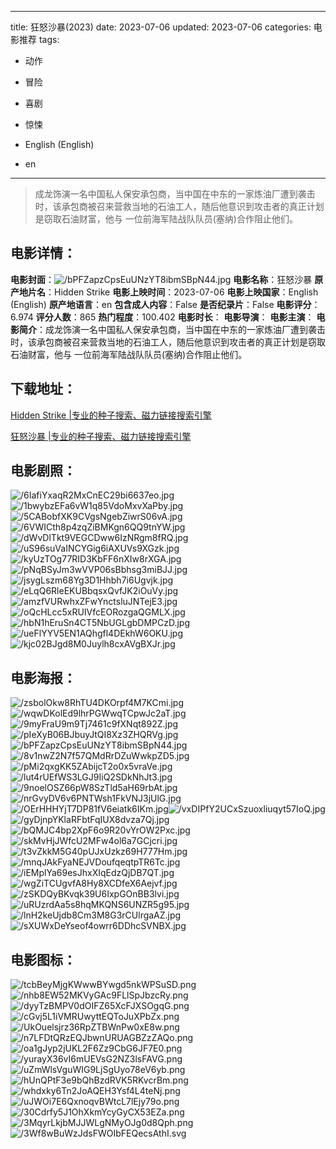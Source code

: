 
---
title: 狂怒沙暴(2023)
date: 2023-07-06
updated: 2023-07-06
categories: 电影推荐
tags:
- 动作
- 冒险
- 喜剧
- 惊悚

- English (English)
- en
---


> 成龙饰演一名中国私人保安承包商，当中国在中东的一家炼油厂遭到袭击时，该承包商被召来营救当地的石油工人，随后他意识到攻击者的真正计划是窃取石油财富，他与 一位前海军陆战队队员(塞纳)合作阻止他们。

## **电影详情**：

**电影封面**：<img src="https://image.tmdb.org/t/p/w200/bPFZapzCpsEuUNzYT8ibmSBpN44.jpg" alt="/bPFZapzCpsEuUNzYT8ibmSBpN44.jpg" title="/bPFZapzCpsEuUNzYT8ibmSBpN44.jpg">
**电影名称**：狂怒沙暴
**原产地片名**：Hidden Strike
**电影上映时间**：2023-07-06
**电影上映国家**：English (English)
**原产地语言**：en
**包含成人内容**：False
**是否纪录片**：False
**电影评分**：6.974
**评分人数**：865
**热门程度**：100.402
**电影时长**：
**电影导演**：
**电影主演**：
**电影简介**：成龙饰演一名中国私人保安承包商，当中国在中东的一家炼油厂遭到袭击时，该承包商被召来营救当地的石油工人，随后他意识到攻击者的真正计划是窃取石油财富，他与 一位前海军陆战队队员(塞纳)合作阻止他们。

## **下载地址**：
[Hidden Strike |专业的种子搜索、磁力链接搜索引擎](https://movie.amd794.com:2083/?search=Hidden%20Strike&ordering=&mode=match_phrase&page_size=10&page=1)

[狂怒沙暴 |专业的种子搜索、磁力链接搜索引擎](https://movie.amd794.com:2083/?search=%E7%8B%82%E6%80%92%E6%B2%99%E6%9A%B4&ordering=&mode=match_phrase&page_size=10&page=1)
 

## **电影剧照**：
<img src="https://image.tmdb.org/t/p/original/6IafiYxaqR2MxCnEC29bi6637eo.jpg" alt="/6IafiYxaqR2MxCnEC29bi6637eo.jpg" title="/6IafiYxaqR2MxCnEC29bi6637eo.jpg"><img src="https://image.tmdb.org/t/p/original/1bwybzEFa6vW1q85VdoMxvXaPby.jpg" alt="/1bwybzEFa6vW1q85VdoMxvXaPby.jpg" title="/1bwybzEFa6vW1q85VdoMxvXaPby.jpg"><img src="https://image.tmdb.org/t/p/original/5CABobfXK9CVgsNgebZiwrS06vA.jpg" alt="/5CABobfXK9CVgsNgebZiwrS06vA.jpg" title="/5CABobfXK9CVgsNgebZiwrS06vA.jpg"><img src="https://image.tmdb.org/t/p/original/6VWICth8p4zqZiBMKgn6QQ9tnYW.jpg" alt="/6VWICth8p4zqZiBMKgn6QQ9tnYW.jpg" title="/6VWICth8p4zqZiBMKgn6QQ9tnYW.jpg"><img src="https://image.tmdb.org/t/p/original/dWvDlTkt9VEGCDww6IzNRgm8fRQ.jpg" alt="/dWvDlTkt9VEGCDww6IzNRgm8fRQ.jpg" title="/dWvDlTkt9VEGCDww6IzNRgm8fRQ.jpg"><img src="https://image.tmdb.org/t/p/original/uS96suVaINCYGig6iAXUVs9XGzk.jpg" alt="/uS96suVaINCYGig6iAXUVs9XGzk.jpg" title="/uS96suVaINCYGig6iAXUVs9XGzk.jpg"><img src="https://image.tmdb.org/t/p/original/kyUzTOg77RID3KbFF6nXIw8rXGA.jpg" alt="/kyUzTOg77RID3KbFF6nXIw8rXGA.jpg" title="/kyUzTOg77RID3KbFF6nXIw8rXGA.jpg"><img src="https://image.tmdb.org/t/p/original/pNqBSyJm3wVVP06sBbhsg3miBJJ.jpg" alt="/pNqBSyJm3wVVP06sBbhsg3miBJJ.jpg" title="/pNqBSyJm3wVVP06sBbhsg3miBJJ.jpg"><img src="https://image.tmdb.org/t/p/original/jsygLszm68Yg3D1Hhbh7i6Ugvjk.jpg" alt="/jsygLszm68Yg3D1Hhbh7i6Ugvjk.jpg" title="/jsygLszm68Yg3D1Hhbh7i6Ugvjk.jpg"><img src="https://image.tmdb.org/t/p/original/eLqQ6RleEKUBbqsxQvfJK2iOuVy.jpg" alt="/eLqQ6RleEKUBbqsxQvfJK2iOuVy.jpg" title="/eLqQ6RleEKUBbqsxQvfJK2iOuVy.jpg"><img src="https://image.tmdb.org/t/p/original/amzfVURwhxZFwYnctsluJNTejE3.jpg" alt="/amzfVURwhxZFwYnctsluJNTejE3.jpg" title="/amzfVURwhxZFwYnctsluJNTejE3.jpg"><img src="https://image.tmdb.org/t/p/original/oQcHLcc5xRUIVfcEORozgaQGMLX.jpg" alt="/oQcHLcc5xRUIVfcEORozgaQGMLX.jpg" title="/oQcHLcc5xRUIVfcEORozgaQGMLX.jpg"><img src="https://image.tmdb.org/t/p/original/hbN1hEruSn4CT5NbUGLgbDMPCzD.jpg" alt="/hbN1hEruSn4CT5NbUGLgbDMPCzD.jpg" title="/hbN1hEruSn4CT5NbUGLgbDMPCzD.jpg"><img src="https://image.tmdb.org/t/p/original/ueFlYYV5EN1AQhgfl4DEkhW6OKU.jpg" alt="/ueFlYYV5EN1AQhgfl4DEkhW6OKU.jpg" title="/ueFlYYV5EN1AQhgfl4DEkhW6OKU.jpg"><img src="https://image.tmdb.org/t/p/original/kjc02BJgd8M0Juylh8cxAVgBXJr.jpg" alt="/kjc02BJgd8M0Juylh8cxAVgBXJr.jpg" title="/kjc02BJgd8M0Juylh8cxAVgBXJr.jpg">

## **电影海报**：
<img src="https://image.tmdb.org/t/p/original/zsbolOkw8RhTU4DKOrpf4M7KCmi.jpg" alt="/zsbolOkw8RhTU4DKOrpf4M7KCmi.jpg" title="/zsbolOkw8RhTU4DKOrpf4M7KCmi.jpg"><img src="https://image.tmdb.org/t/p/original/wqwDKolEd9lhrPGWwqTCpwJc2aT.jpg" alt="/wqwDKolEd9lhrPGWwqTCpwJc2aT.jpg" title="/wqwDKolEd9lhrPGWwqTCpwJc2aT.jpg"><img src="https://image.tmdb.org/t/p/original/9myFraU9m9Tj7461c9fXNqt892Z.jpg" alt="/9myFraU9m9Tj7461c9fXNqt892Z.jpg" title="/9myFraU9m9Tj7461c9fXNqt892Z.jpg"><img src="https://image.tmdb.org/t/p/original/pIeXyB06BJbuyJtQI8Xz3ZHQRVg.jpg" alt="/pIeXyB06BJbuyJtQI8Xz3ZHQRVg.jpg" title="/pIeXyB06BJbuyJtQI8Xz3ZHQRVg.jpg"><img src="https://image.tmdb.org/t/p/original/bPFZapzCpsEuUNzYT8ibmSBpN44.jpg" alt="/bPFZapzCpsEuUNzYT8ibmSBpN44.jpg" title="/bPFZapzCpsEuUNzYT8ibmSBpN44.jpg"><img src="https://image.tmdb.org/t/p/original/8v1nwZ2N7f57QMdRrDZuWwkpZD5.jpg" alt="/8v1nwZ2N7f57QMdRrDZuWwkpZD5.jpg" title="/8v1nwZ2N7f57QMdRrDZuWwkpZD5.jpg"><img src="https://image.tmdb.org/t/p/original/pMi2qxgKK5ZAbijcT2o0x5vraVe.jpg" alt="/pMi2qxgKK5ZAbijcT2o0x5vraVe.jpg" title="/pMi2qxgKK5ZAbijcT2o0x5vraVe.jpg"><img src="https://image.tmdb.org/t/p/original/lut4rUEfWS3LGJ9IiQ2SDkNhJt3.jpg" alt="/lut4rUEfWS3LGJ9IiQ2SDkNhJt3.jpg" title="/lut4rUEfWS3LGJ9IiQ2SDkNhJt3.jpg"><img src="https://image.tmdb.org/t/p/original/9noelOSZ66pW8SzTld5aH69rbAt.jpg" alt="/9noelOSZ66pW8SzTld5aH69rbAt.jpg" title="/9noelOSZ66pW8SzTld5aH69rbAt.jpg"><img src="https://image.tmdb.org/t/p/original/nrGvyDV6v6PNTWsh1FkVNJ3jUlG.jpg" alt="/nrGvyDV6v6PNTWsh1FkVNJ3jUlG.jpg" title="/nrGvyDV6v6PNTWsh1FkVNJ3jUlG.jpg"><img src="https://image.tmdb.org/t/p/original/OErHHHYjT7DP81fV6eiatk6IKm.jpg" alt="/OErHHHYjT7DP81fV6eiatk6IKm.jpg" title="/OErHHHYjT7DP81fV6eiatk6IKm.jpg"><img src="https://image.tmdb.org/t/p/original/vxDIPfY2UCxSzuoxliuqyt57IoQ.jpg" alt="/vxDIPfY2UCxSzuoxliuqyt57IoQ.jpg" title="/vxDIPfY2UCxSzuoxliuqyt57IoQ.jpg"><img src="https://image.tmdb.org/t/p/original/gyDjnpYKlaRFbtFqIUX8dvza7Qj.jpg" alt="/gyDjnpYKlaRFbtFqIUX8dvza7Qj.jpg" title="/gyDjnpYKlaRFbtFqIUX8dvza7Qj.jpg"><img src="https://image.tmdb.org/t/p/original/bQMJC4bp2XpF6o9R20vYrOW2Pxc.jpg" alt="/bQMJC4bp2XpF6o9R20vYrOW2Pxc.jpg" title="/bQMJC4bp2XpF6o9R20vYrOW2Pxc.jpg"><img src="https://image.tmdb.org/t/p/original/skMvHjJWfcU2MFw4ol6a7GCjcri.jpg" alt="/skMvHjJWfcU2MFw4ol6a7GCjcri.jpg" title="/skMvHjJWfcU2MFw4ol6a7GCjcri.jpg"><img src="https://image.tmdb.org/t/p/original/t3vZkkM5G40pUJxUzkz69H777Hm.jpg" alt="/t3vZkkM5G40pUJxUzkz69H777Hm.jpg" title="/t3vZkkM5G40pUJxUzkz69H777Hm.jpg"><img src="https://image.tmdb.org/t/p/original/mnqJAkFyaNEJVDoufqeqtpTR6Tc.jpg" alt="/mnqJAkFyaNEJVDoufqeqtpTR6Tc.jpg" title="/mnqJAkFyaNEJVDoufqeqtpTR6Tc.jpg"><img src="https://image.tmdb.org/t/p/original/iEMplYa69esJhxXIqEdzQjDB7QT.jpg" alt="/iEMplYa69esJhxXIqEdzQjDB7QT.jpg" title="/iEMplYa69esJhxXIqEdzQjDB7QT.jpg"><img src="https://image.tmdb.org/t/p/original/wgZiTCUgvfA8Hy8XCDfeX6Aejvf.jpg" alt="/wgZiTCUgvfA8Hy8XCDfeX6Aejvf.jpg" title="/wgZiTCUgvfA8Hy8XCDfeX6Aejvf.jpg"><img src="https://image.tmdb.org/t/p/original/zSKDQyBKvqk39U6IxpGOnBB3lvi.jpg" alt="/zSKDQyBKvqk39U6IxpGOnBB3lvi.jpg" title="/zSKDQyBKvqk39U6IxpGOnBB3lvi.jpg"><img src="https://image.tmdb.org/t/p/original/uRUzrdAa5s8hqMKQNS6UNZR5g95.jpg" alt="/uRUzrdAa5s8hqMKQNS6UNZR5g95.jpg" title="/uRUzrdAa5s8hqMKQNS6UNZR5g95.jpg"><img src="https://image.tmdb.org/t/p/original/lnH2keUjdb8Cm3M8G3rCUlrgaAZ.jpg" alt="/lnH2keUjdb8Cm3M8G3rCUlrgaAZ.jpg" title="/lnH2keUjdb8Cm3M8G3rCUlrgaAZ.jpg"><img src="https://image.tmdb.org/t/p/original/sXUWxDeYseof4owrr6DDhcSVNBX.jpg" alt="/sXUWxDeYseof4owrr6DDhcSVNBX.jpg" title="/sXUWxDeYseof4owrr6DDhcSVNBX.jpg">

## **电影图标**：
<img src="https://image.tmdb.org/t/p/original/tcbBeyMjgKWwwBYwgd5nkWPSuSD.png" alt="/tcbBeyMjgKWwwBYwgd5nkWPSuSD.png" title="/tcbBeyMjgKWwwBYwgd5nkWPSuSD.png"><img src="https://image.tmdb.org/t/p/original/nhb8EW52MKVyGAc9FLlSpJbzcRy.png" alt="/nhb8EW52MKVyGAc9FLlSpJbzcRy.png" title="/nhb8EW52MKVyGAc9FLlSpJbzcRy.png"><img src="https://image.tmdb.org/t/p/original/dyyTzBMPV0dOIFZ65XcFJXSOgqG.png" alt="/dyyTzBMPV0dOIFZ65XcFJXSOgqG.png" title="/dyyTzBMPV0dOIFZ65XcFJXSOgqG.png"><img src="https://image.tmdb.org/t/p/original/cGvj5L1iVMRUwyttEQToJuXPbZx.png" alt="/cGvj5L1iVMRUwyttEQToJuXPbZx.png" title="/cGvj5L1iVMRUwyttEQToJuXPbZx.png"><img src="https://image.tmdb.org/t/p/original/UkOuelsjrz36RpZTBWnPw0xE8w.png" alt="/UkOuelsjrz36RpZTBWnPw0xE8w.png" title="/UkOuelsjrz36RpZTBWnPw0xE8w.png"><img src="https://image.tmdb.org/t/p/original/n7LFDtQRzEQJbwnURUAGBZzZAQo.png" alt="/n7LFDtQRzEQJbwnURUAGBZzZAQo.png" title="/n7LFDtQRzEQJbwnURUAGBZzZAQo.png"><img src="https://image.tmdb.org/t/p/original/oa1gJyp2jUKL2F6Zz9CbG6JF7E0.png" alt="/oa1gJyp2jUKL2F6Zz9CbG6JF7E0.png" title="/oa1gJyp2jUKL2F6Zz9CbG6JF7E0.png"><img src="https://image.tmdb.org/t/p/original/yurayX36vI6mUEVsG2NZ3lsFAVG.png" alt="/yurayX36vI6mUEVsG2NZ3lsFAVG.png" title="/yurayX36vI6mUEVsG2NZ3lsFAVG.png"><img src="https://image.tmdb.org/t/p/original/uZmWlsVguWIG9LjSgUyo78eV6yb.png" alt="/uZmWlsVguWIG9LjSgUyo78eV6yb.png" title="/uZmWlsVguWIG9LjSgUyo78eV6yb.png"><img src="https://image.tmdb.org/t/p/original/hUnQPtF3e9bQhBzdRVK5RKvcrBm.png" alt="/hUnQPtF3e9bQhBzdRVK5RKvcrBm.png" title="/hUnQPtF3e9bQhBzdRVK5RKvcrBm.png"><img src="https://image.tmdb.org/t/p/original/whdxky6Tn2JoAQEH3Ysf4L4teNj.png" alt="/whdxky6Tn2JoAQEH3Ysf4L4teNj.png" title="/whdxky6Tn2JoAQEH3Ysf4L4teNj.png"><img src="https://image.tmdb.org/t/p/original/uJWOi7E6QxnoqvBWtcL7lEjy79o.png" alt="/uJWOi7E6QxnoqvBWtcL7lEjy79o.png" title="/uJWOi7E6QxnoqvBWtcL7lEjy79o.png"><img src="https://image.tmdb.org/t/p/original/30Cdrfy5J1OhXkmYcyGyCX53EZa.png" alt="/30Cdrfy5J1OhXkmYcyGyCX53EZa.png" title="/30Cdrfy5J1OhXkmYcyGyCX53EZa.png"><img src="https://image.tmdb.org/t/p/original/3MqyrLkjbMJJWLgNMyOJg0d8Qph.png" alt="/3MqyrLkjbMJJWLgNMyOJg0d8Qph.png" title="/3MqyrLkjbMJJWLgNMyOJg0d8Qph.png"><img src="https://image.tmdb.org/t/p/original/3Wf8wBuWzJdsFWOIbFEQecsAthI.svg" alt="/3Wf8wBuWzJdsFWOIbFEQecsAthI.svg" title="/3Wf8wBuWzJdsFWOIbFEQecsAthI.svg">
